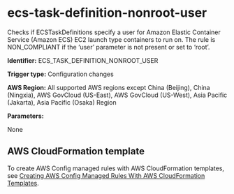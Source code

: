 # ecs\-task\-definition\-nonroot\-user<a name="ecs-task-definition-nonroot-user"></a>

Checks if ECSTaskDefinitions specify a user for Amazon Elastic Container Service \(Amazon ECS\) EC2 launch type containers to run on\. The rule is NON\_COMPLIANT if the ‘user’ parameter is not present or set to ‘root’\. 

**Identifier:** ECS\_TASK\_DEFINITION\_NONROOT\_USER

**Trigger type:** Configuration changes

**AWS Region:** All supported AWS regions except China \(Beijing\), China \(Ningxia\), AWS GovCloud \(US\-East\), AWS GovCloud \(US\-West\), Asia Pacific \(Jakarta\), Asia Pacific \(Osaka\) Region

**Parameters:**

None  

## AWS CloudFormation template<a name="w79aac11c32c17b9d243c15"></a>

To create AWS Config managed rules with AWS CloudFormation templates, see [Creating AWS Config Managed Rules With AWS CloudFormation Templates](aws-config-managed-rules-cloudformation-templates.md)\.